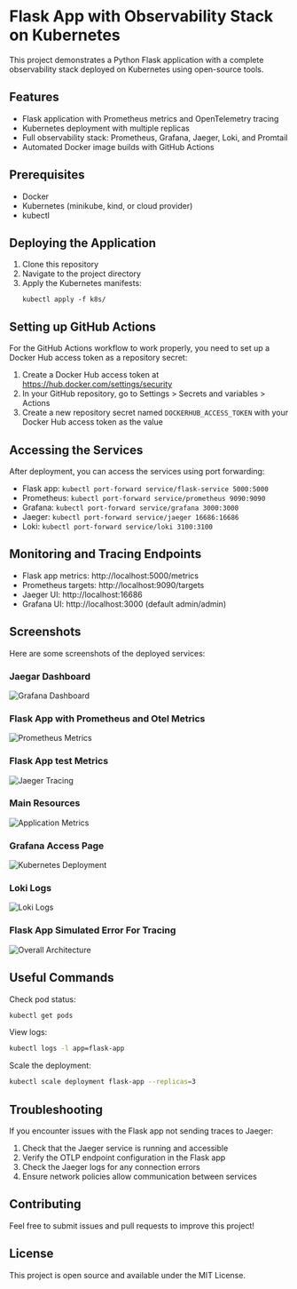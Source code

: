 # Flask App with Observability Stack on Kubernetes

This project demonstrates a Python Flask application with a complete observability stack deployed on Kubernetes using open-source tools.

## Features

- Flask application with Prometheus metrics and OpenTelemetry tracing
- Kubernetes deployment with multiple replicas
- Full observability stack: Prometheus, Grafana, Jaeger, Loki, and Promtail
- Automated Docker image builds with GitHub Actions

## Prerequisites

- Docker
- Kubernetes (minikube, kind, or cloud provider)
- kubectl

## Deploying the Application

1. Clone this repository
2. Navigate to the project directory
3. Apply the Kubernetes manifests:
   ```
   kubectl apply -f k8s/
   ```

## Setting up GitHub Actions

For the GitHub Actions workflow to work properly, you need to set up a Docker Hub access token as a repository secret:

1. Create a Docker Hub access token at https://hub.docker.com/settings/security
2. In your GitHub repository, go to Settings > Secrets and variables > Actions
3. Create a new repository secret named `DOCKERHUB_ACCESS_TOKEN` with your Docker Hub access token as the value

## Accessing the Services

After deployment, you can access the services using port forwarding:

- Flask app: `kubectl port-forward service/flask-service 5000:5000`
- Prometheus: `kubectl port-forward service/prometheus 9090:9090`
- Grafana: `kubectl port-forward service/grafana 3000:3000`
- Jaeger: `kubectl port-forward service/jaeger 16686:16686`
- Loki: `kubectl port-forward service/loki 3100:3100`

## Monitoring and Tracing Endpoints

- Flask app metrics: http://localhost:5000/metrics
- Prometheus targets: http://localhost:9090/targets
- Jaeger UI: http://localhost:16686
- Grafana UI: http://localhost:3000 (default admin/admin)

## Screenshots

Here are some screenshots of the deployed services:

### Jaegar Dashboard
![Grafana Dashboard](screenshots/grafana-dashboard.png)

### Flask App with Prometheus and Otel Metrics
![Prometheus Metrics](screenshots/prometheus-dashboard.png)

### Flask App test Metrics
![Jaeger Tracing](screenshots/jaeger-tracing.png)

### Main Resources
![Application Metrics](screenshots/flask-app-metrics.png)

### Grafana Access Page
![Kubernetes Deployment](screenshots/kubernetes-deployment.png)

### Loki Logs
![Loki Logs](screenshots/loki-logs.png)

### Flask App Simulated Error For Tracing
![Overall Architecture](screenshots/overall-architecture.png)

## Useful Commands

Check pod status:
```bash
kubectl get pods
```

View logs:
```bash
kubectl logs -l app=flask-app
```

Scale the deployment:
```bash
kubectl scale deployment flask-app --replicas=3
```

## Troubleshooting

If you encounter issues with the Flask app not sending traces to Jaeger:
1. Check that the Jaeger service is running and accessible
2. Verify the OTLP endpoint configuration in the Flask app
3. Check the Jaeger logs for any connection errors
4. Ensure network policies allow communication between services

## Contributing

Feel free to submit issues and pull requests to improve this project!

## License

This project is open source and available under the MIT License.
